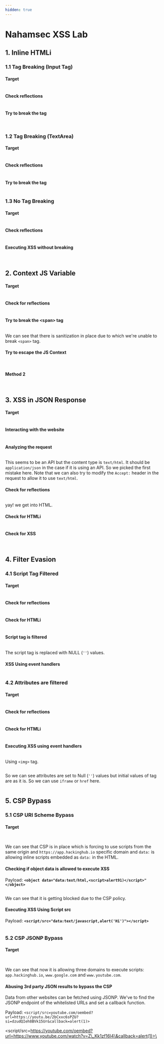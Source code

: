 ```yaml
---
hidden: true
---
```


# Nahamsec XSS Lab

## 1. Inline HTMLi

### 1.1 Tag Breaking (Input Tag)

#### Target

<figure><img src="../../../.gitbook/assets/image (178).png" alt=""><figcaption></figcaption></figure>

#### Check reflections

<figure><img src="../../../.gitbook/assets/image (179).png" alt=""><figcaption></figcaption></figure>

#### Try to break the tag

<figure><img src="../../../.gitbook/assets/image (180).png" alt=""><figcaption></figcaption></figure>

<figure><img src="../../../.gitbook/assets/image (183).png" alt=""><figcaption></figcaption></figure>

### 1.2 Tag Breaking (TextArea)

#### Target

<figure><img src="../../../.gitbook/assets/image (184).png" alt=""><figcaption></figcaption></figure>

#### Check reflections

<figure><img src="../../../.gitbook/assets/image (185).png" alt=""><figcaption></figcaption></figure>

#### Try to break the tag

<figure><img src="../../../.gitbook/assets/image (186).png" alt=""><figcaption></figcaption></figure>

### 1.3 No Tag Breaking

#### Target

<figure><img src="../../../.gitbook/assets/image (178).png" alt=""><figcaption></figcaption></figure>

#### Check reflections

<figure><img src="../../../.gitbook/assets/image (179).png" alt=""><figcaption></figcaption></figure>

#### Executing XSS without breaking

<figure><img src="../../../.gitbook/assets/image (181).png" alt=""><figcaption></figcaption></figure>

<figure><img src="../../../.gitbook/assets/image (182).png" alt=""><figcaption></figcaption></figure>

## 2. Context JS Variable

#### Target

<figure><img src="../../../.gitbook/assets/image (187).png" alt=""><figcaption></figcaption></figure>

#### Check for reflections

<figure><img src="../../../.gitbook/assets/image (188).png" alt=""><figcaption></figcaption></figure>

#### Try to break the <kbd>\<span></kbd> tag

<figure><img src="../../../.gitbook/assets/image (189).png" alt=""><figcaption></figcaption></figure>

We can see that there is sanitization in place due to which we're unable to break `<span>` tag.&#x20;

#### Try to escape the JS Context

<figure><img src="../../../.gitbook/assets/image (190).png" alt=""><figcaption></figcaption></figure>

<figure><img src="../../../.gitbook/assets/image (191).png" alt=""><figcaption></figcaption></figure>

#### Method 2

<figure><img src="../../../.gitbook/assets/image (192).png" alt=""><figcaption></figcaption></figure>

<figure><img src="../../../.gitbook/assets/image (193).png" alt=""><figcaption></figcaption></figure>

## 3. XSS in JSON Response&#x20;

#### Target

<figure><img src="../../../.gitbook/assets/image (5) (1).png" alt=""><figcaption></figcaption></figure>

#### Interacting with the website

<figure><img src="../../../.gitbook/assets/image (1) (1) (1).png" alt=""><figcaption></figcaption></figure>

#### Analyzing the request&#x20;

<figure><img src="../../../.gitbook/assets/image (18).png" alt=""><figcaption></figcaption></figure>

This seems to be an API but the content type is `text/html`. It should be `application/json` in the case if it is using an API. So we picked the first mistake here. Note that we can also try to modify the `Accept:` header in the request to allow it to use `text/html`.&#x20;

#### Check for reflections

<figure><img src="../../../.gitbook/assets/image (1) (1).png" alt=""><figcaption></figcaption></figure>

yay! we get into HTML.&#x20;

#### Check for HTMLi

<figure><img src="../../../.gitbook/assets/image (2) (1).png" alt=""><figcaption></figcaption></figure>

#### Check for XSS

<figure><img src="../../../.gitbook/assets/image (3) (1).png" alt=""><figcaption></figcaption></figure>

<figure><img src="../../../.gitbook/assets/image (4) (1).png" alt=""><figcaption></figcaption></figure>

## 4. Filter Evasion

### 4.1 Script Tag Filtered

#### Target

<figure><img src="../../../.gitbook/assets/image.png" alt=""><figcaption></figcaption></figure>

#### Check for reflections&#x20;

<figure><img src="../../../.gitbook/assets/image (1).png" alt=""><figcaption></figcaption></figure>

#### Check for HTMLi

<figure><img src="../../../.gitbook/assets/image (2).png" alt=""><figcaption></figcaption></figure>

#### Script tag is filtered

<figure><img src="../../../.gitbook/assets/image (3).png" alt=""><figcaption></figcaption></figure>

The script tag is replaced with NULL (`''`) values.&#x20;

#### XSS Using event handlers

<figure><img src="../../../.gitbook/assets/image (4).png" alt=""><figcaption></figcaption></figure>

### 4.2 Attributes are filtered

#### Target

<figure><img src="../../../.gitbook/assets/image (5).png" alt=""><figcaption></figcaption></figure>

#### Check for reflections

<figure><img src="../../../.gitbook/assets/image (6).png" alt=""><figcaption></figcaption></figure>

#### Check for HTMLi

<figure><img src="../../../.gitbook/assets/image (7).png" alt=""><figcaption></figcaption></figure>

#### Executing XSS using event handlers&#x20;

<figure><img src="../../../.gitbook/assets/image (8).png" alt=""><figcaption></figcaption></figure>

Using `<img>` tag.&#x20;

<figure><img src="../../../.gitbook/assets/image (9).png" alt=""><figcaption></figcaption></figure>

So we can see attributes are set to Null (`''`) values but initial values of tag are as it is. So we can use `iframe` or `href` here.&#x20;

<figure><img src="../../../.gitbook/assets/image (10).png" alt=""><figcaption></figcaption></figure>

## 5. CSP Bypass

### 5.1 CSP URI Scheme Bypass

#### Target

<figure><img src="../../../.gitbook/assets/image (12).png" alt=""><figcaption></figcaption></figure>

<figure><img src="../../../.gitbook/assets/image (11).png" alt=""><figcaption></figcaption></figure>

We can see that CSP is in place which is forcing to use scripts from the same origin and `https://app.hackinghub.io` specific domain and `data:` is allowing inline scripts embedded as `data:` in the HTML.&#x20;

#### Checking if object data is allowed to execute XSS

Payload: **`<object data="data:text/html,<script>alert91)</script>"</object>`**

<figure><img src="../../../.gitbook/assets/image (15).png" alt=""><figcaption></figcaption></figure>

We can see that it is getting blocked due to the CSP policy.&#x20;

#### Executing XSS Using Script src

Payload: **`<script/src="data:text/javascript,alert('Hi')"></script>`**

<figure><img src="../../../.gitbook/assets/image (13).png" alt=""><figcaption></figcaption></figure>

### 5.2 CSP JSONP Bypass

#### Target

<figure><img src="../../../.gitbook/assets/image (16).png" alt=""><figcaption></figcaption></figure>

<figure><img src="../../../.gitbook/assets/image (17).png" alt=""><figcaption></figcaption></figure>

We can see that now it is allowing three domains to execute scripts: `app.hackinghub.io`, `www.google.com` and `www.youtube.com`. &#x20;

#### Abusing 3rd party JSON results to bypass the CSP

Data from other websites can be fetched using JSONP. We've to find the JSONP endpoint of the whitelisted URLs and set a callback function.&#x20;

Payload: `<script/src=youtube.com/oembed?url=https://youtu.be/2bCxxc6sPZU?si=dzudQIeh8BVk15Ur&callback=alert(1)>`



\<script/src=https://youtube.com/oembed?url=https://www.youtube.com/watch?v=Z\_Kk1zf16l4\&callback=alert(1)>\</script>
